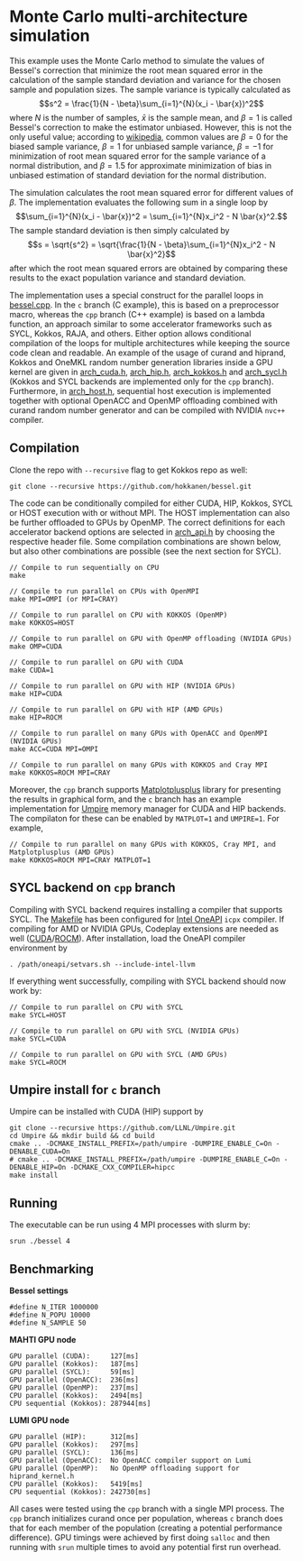 # Monte Carlo multi-architecture simulation

This example uses the Monte Carlo method to simulate the values of Bessel's correction that minimize the root mean squared error in the calculation of the sample standard deviation and variance for the chosen sample and population sizes. The sample variance is typically calculated as $$s^2 = \frac{1}{N - \beta}\sum_{i=1}^{N}(x_i - \bar{x})^2$$ where $N$ is the number of samples, $\bar{x}$ is the sample mean, and $\beta = 1$ is called Bessel's correction to make the estimator unbiased. However, this is not the only useful value; according to [wikipedia](https://en.wikipedia.org/wiki/Variance#Population_variance_and_sample_variance), common values are $\beta = 0$ for the biased sample variance, $\beta = 1$ for unbiased sample variance, $\beta = -1$ for minimization of root mean squared error for the sample variance of a normal distribution, and $\beta = 1.5$ for approximate minimization of bias in unbiased estimation of standard deviation for the normal distribution.

The simulation calculates the root mean squared error for different values of $\beta$. The implementation evaluates the following sum in a single loop by $$\sum_{i=1}^{N}(x_i - \bar{x})^2 = \sum_{i=1}^{N}x_i^2 - N \bar{x}^2.$$ The sample standard deviation is then simply calculated by $$s = \sqrt{s^2} = \sqrt{\frac{1}{N - \beta}\sum_{i=1}^{N}x_i^2 - N \bar{x}^2}$$ after which the root mean squared errors are obtained by comparing these results to the exact population variance and standard deviation.


The implementation uses a special construct for the parallel loops in [bessel.cpp](src/bessel.cpp). In the `c` branch (C example), this is based on a preprocessor macro, whereas the `cpp` branch (C++ example) is based on a lambda function, an approach similar to some accelerator frameworks such as SYCL, Kokkos, RAJA, and others. Either option allows conditional compilation of the loops for multiple architectures while keeping the source code clean and readable. An example of the usage of curand and hiprand, Kokkos and OneMKL random number generation libraries inside a GPU kernel are given in [arch_cuda.h](src/arch/arch_cuda.h), [arch_hip.h](src/arch/arch_hip.h), [arch_kokkos.h](src/arch/arch_kokkos.h) and [arch_sycl.h](src/arch/arch_sycl.h) (Kokkos and SYCL backends are implemented only for the `cpp` branch). Furthermore, in [arch_host.h](src/arch/arch_host.h), sequential host execution is implemented together with optional OpenACC and OpenMP offloading combined with curand random number generator and can be compiled with NVIDIA `nvc++` compiler.

## Compilation

Clone the repo with `--recursive` flag to get Kokkos repo as well:

```
git clone --recursive https://github.com/hokkanen/bessel.git
```

The code can be conditionally compiled for either CUDA, HIP, Kokkos, SYCL or HOST execution with or without MPI. The HOST implementation can also be further offloaded to GPUs by OpenMP. The correct definitions for each accelerator backend options are selected in [arch_api.h](src/arch/arch_api.h) by choosing the respective header file. Some compilation combinations are shown below, but also other combinations are possible (see the next section for SYCL).

```
// Compile to run sequentially on CPU
make

// Compile to run parallel on CPUs with OpenMPI
make MPI=OMPI (or MPI=CRAY)

// Compile to run parallel on CPU with KOKKOS (OpenMP)
make KOKKOS=HOST

// Compile to run parallel on GPU with OpenMP offloading (NVIDIA GPUs)
make OMP=CUDA

// Compile to run parallel on GPU with CUDA
make CUDA=1

// Compile to run parallel on GPU with HIP (NVIDIA GPUs)
make HIP=CUDA

// Compile to run parallel on GPU with HIP (AMD GPUs)
make HIP=ROCM

// Compile to run parallel on many GPUs with OpenACC and OpenMPI (NVIDIA GPUs)
make ACC=CUDA MPI=OMPI

// Compile to run parallel on many GPUs with KOKKOS and Cray MPI
make KOKKOS=ROCM MPI=CRAY
```

Moreover, the `cpp` branch supports [Matplotplusplus](https://alandefreitas.github.io/matplotplusplus/) library for presenting the results in graphical form, and the `c` branch has an example implementation for [Umpire](https://umpire.readthedocs.io/en/develop/) memory manager for CUDA and HIP backends. The compilaton for these can be enabled by `MATPLOT=1` and `UMPIRE=1`. For example,
```
// Compile to run parallel on many GPUs with KOKKOS, Cray MPI, and Matplotplusplus (AMD GPUs)
make KOKKOS=ROCM MPI=CRAY MATPLOT=1
```

## SYCL backend on `cpp` branch
Compiling with SYCL backend requires installing a compiler that supports SYCL. The [Makefile](./Makefile) has been configured for [Intel OneAPI](https://www.intel.com/content/www/us/en/docs/oneapi/installation-guide-linux/2024-1/install-with-command-line.html) `icpx` compiler. If compiling for AMD or NVIDIA GPUs, Codeplay extensions are needed as well ([CUDA](https://developer.codeplay.com/products/oneapi/nvidia/2024.1.0/guides/get-started-guide-nvidia)/[ROCM](https://developer.codeplay.com/products/oneapi/amd/2024.1.0/guides/get-started-guide-amd)). After installation, load the OneAPI compiler environment by 
```
. /path/oneapi/setvars.sh --include-intel-llvm
```
If everything went successfully, compiling with SYCL backend should now work by:
```
// Compile to run parallel on CPU with SYCL
make SYCL=HOST

// Compile to run parallel on GPU with SYCL (NVIDIA GPUs)
make SYCL=CUDA

// Compile to run parallel on GPU with SYCL (AMD GPUs)
make SYCL=ROCM
```

## Umpire install for `c` branch

Umpire can be installed with CUDA (HIP) support by
```
git clone --recursive https://github.com/LLNL/Umpire.git
cd Umpire && mkdir build && cd build
cmake .. -DCMAKE_INSTALL_PREFIX=/path/umpire -DUMPIRE_ENABLE_C=On -DENABLE_CUDA=On
# cmake .. -DCMAKE_INSTALL_PREFIX=/path/umpire -DUMPIRE_ENABLE_C=On -DENABLE_HIP=On -DCMAKE_CXX_COMPILER=hipcc
make install
```

## Running
The executable can be run using 4 MPI processes with slurm by: 
```
srun ./bessel 4
```

## Benchmarking

**Bessel settings**
```
#define N_ITER 1000000
#define N_POPU 10000
#define N_SAMPLE 50
```

**MAHTI GPU node**
```
GPU parallel (CUDA):     127[ms]
GPU parallel (Kokkos):   187[ms]
GPU parallel (SYCL):     59[ms]
GPU parallel (OpenACC):  236[ms]
GPU parallel (OpenMP):   237[ms]
CPU parallel (Kokkos):   2494[ms]
CPU sequential (Kokkos): 287944[ms]
```

**LUMI GPU node**
```
GPU parallel (HIP):      312[ms]
GPU parallel (Kokkos):   297[ms]
GPU parallel (SYCL):     136[ms]
GPU parallel (OpenACC):  No OpenACC compiler support on Lumi
GPU parallel (OpenMP):   No OpenMP offloading support for hiprand_kernel.h
CPU parallel (Kokkos):   5419[ms]
CPU sequential (Kokkos): 242730[ms]
```
All cases were tested using the `cpp` branch with a single MPI process. The `cpp` branch initializes curand once per population, whereas `c` branch does that for each member of the population (creating a potential performance difference). GPU timings were achieved by first doing `salloc` and then running with `srun` multiple times to avoid any potential first run overhead.
